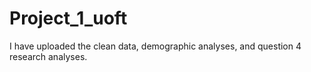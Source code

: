 # Project_1_uoft

I have uploaded the clean data, demographic analyses, and question 4 research analyses.
